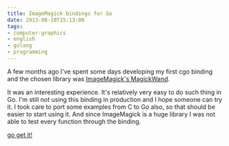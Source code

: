 ```yaml
---
title: ImageMagick bindings for Go
date: 2013-08-10T15:13:00
tags:
- computer-graphics
- english
- golang
- programming
---
```


A few months ago I've spent some days developing my first cgo binding and the chosen library was 
[ImageMagick's MagickWand](http://www.imagemagick.org/script/magick-wand.php).

It was an interesting experience. It's relatively very easy to do such thing in Go. I'm still not using this binding in 
production and I hope someone can try it. I took care to port some examples from C to Go also, so that should be easier
to start using it. And since ImageMagick is a huge library I was not able to test every function through the binding.

[go get it!](https://github.com/gographics/imagick)
